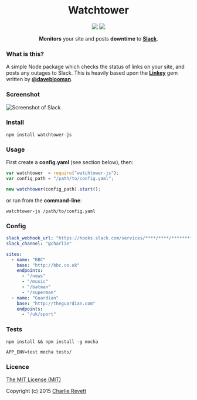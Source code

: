 <h1 align="center">Watchtower</h1>

<p align="center">
  <a href="https://travis-ci.org/revett/watchtower" target="_blank"><img src="https://img.shields.io/travis/revett/watchtower.svg?style=flat-square"></a>
  <a href="https://coveralls.io/r/revett/watchtower" target="_blank"><img src="https://img.shields.io/coveralls/revett/watchtower.svg?style=flat-square"></a>
</p>

<p align="center">
  <b>Monitors</b> your site and posts <b>downtime</b> to <b><a href="https://slack.com/">Slack</a></b>.
</p>

### What is this?

A simple Node package which checks the status of links on your site, and posts any outages to Slack. This is heavily based upon the **[Linkey](https://github.com/DaveBlooman/linkey)** gem written by **[@daveblooman](https://github.com/daveblooman)**.

### Screenshot

![Screenshot of Slack](http://cl.ly/image/1L3N1g3N2r1i/Image%202015-04-18%20at%201.32.39%20am.png)

### Install

```
npm install watchtower-js
```

### Usage

First create a **config.yaml** (see section below), then:

```js
var watchtower  = require("watchtower-js");
var config_path = "/path/to/config.yaml";

new watchtower(config_path).start();
```

or run from the **command-line**:

```
watchtower-js /path/to/config.yaml
```

### Config

```yaml
slack_webhook_url: "https://hooks.slack.com/services/****/****/********"
slack_channel: "@charlie"

sites:
  - name: "BBC"
    base: "http://bbc.co.uk"
    endpoints:
      - "/news"
      - "/music"
      - "/batman"
      - "/superman"
  - name: "Guardian"
    base: "http://theguardian.com"
    endpoints:
      - "/uk/sport"
```

### Tests

```
npm install && npm install -g mocha
```

```
APP_ENV=test mocha tests/
```

### Licence

[The MIT License (MIT)](http://opensource.org/licenses/MIT)

Copyright (c) 2015 [Charlie Revett](http://twitter.com/charlierevett)
